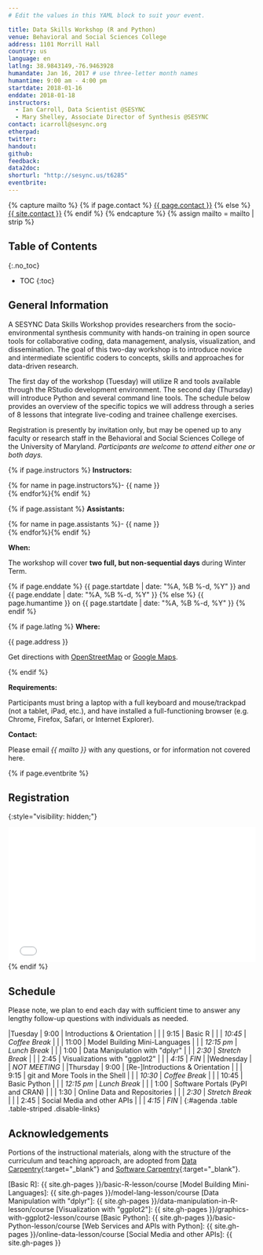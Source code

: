 ```yaml
---
# Edit the values in this YAML block to suit your event.

title: Data Skills Workshop (R and Python)
venue: Behavioral and Social Sciences College
address: 1101 Morrill Hall
country: us
language: en
latlng: 38.9843149,-76.9463928
humandate: Jan 16, 2017 # use three-letter month names
humantime: 9:00 am - 4:00 pm
startdate: 2018-01-16
enddate: 2018-01-18
instructors:
  - Ian Carroll, Data Scientist @SESYNC
  - Mary Shelley, Associate Director of Synthesis @SESYNC
contact: icarroll@sesync.org
etherpad:
twitter: 
handout:
github:
feedback:
data2doc:
shorturl: "http://sesync.us/t6285"
eventbrite:
---
```


<!-- Capture additional variables to use below. -->

{% capture mailto %}
{% if page.contact %}
  <a href='mailto:{{page.contact}}'>{{ page.contact }}</a>
{% else %}
  <a href='mailto:{{site.contact}}'>{{ site.contact }}</a>
{% endif %}
{% endcapture %}
{% assign mailto = mailto | strip %}

## Table of Contents
{:.no_toc}

* TOC
{:toc}

## General Information

A SESYNC Data Skills Workshop provides researchers from the socio-environmental
synthesis community with hands-on training in open source tools for
collaborative coding, data management, analysis, visualization, and
dissemination. The goal of this two-day workshop is to introduce novice and
intermediate scientific coders to concepts, skills and approaches for
data-driven research.

The first day of the workshop (Tuesday) will utilize R and tools available
through the RStudio development environment. The second day (Thursday) will
introduce Python and several command line tools. The schedule below provides an
overview of the specific topics we will address through a series of 8 lessons
that integrate live-coding and trainee challenge exercises.

Registration is presently by invitation only, but may be opened up to any
faculty or research staff in the Behavioral and Social Sciences College of the
University of Maryland. *Participants are welcome to attend either one or both
days.*

<!-- The next block displays instructors' names if they are available. -->

{% if page.instructors %}
**Instructors:**

{% for name in page.instructors%}- {{ name }}  
{% endfor%}{% endif %}

{% if page.assistant %}
**Assistants:**

{% for name in page.assistants %}- {{ name }}  
{% endfor%}{% endif %}

**When:**

The workshop will cover **two full, but non-sequential days** during Winter
Term.

{% if page.enddate %}
{{ page.startdate | date: "%A, %B %-d, %Y" }} and {{ page.enddate | date: "%A, %B %-d, %Y" }}
{% else %}
{{ page.humantime }} on {{ page.startdate | date: "%A, %B %-d, %Y" }}
{% endif %}

<!-- The next block displays the address and links to a map showing directions.
-->

{% if page.latlng %}
**Where:**

{{ page.address }}

Get directions with
<a href="//www.openstreetmap.org/?mlat={{ page.latlng | replace:',','&mlon=' }}&zoom=16">OpenStreetMap</a> or
<a href="//maps.google.com/maps?q={{ page.latlng }}">Google Maps</a>.
  
{% endif %}

<!-- Modify the next block if there are any special requirements. -->

**Requirements:**

Participants must bring a laptop with a full keyboard and mouse/trackpad (not a
tablet, iPad, etc.), and have installed a full-functioning browser (e.g. Chrome,
Firefox, Safari, or Internet Explorer).

<!-- The following block automatically inserts a contact email address if one
has been specified for the page. If one hasn't, this block inserts the
site.contact address in docs/_config.yml. -->

**Contact:**

Please email *{{ mailto }}* with any questions, or for information not covered
here.

<!--
An eventbrite value in the YAML front matter triggers the next block.
-->

{% if page.eventbrite %}
## Registration
{:style="visibility: hidden;"}

<iframe
  src="//eventbrite.com/tickets-external?eid={{ page.eventbrite }}&ref=etckt"
  frameborder="0" height="275" width="100%"
  vspace="0" hspace="0" marginheight="5" marginwidth="5"
  scrolling="auto" allowtransparency="true">
</iframe>
{% endif %}

<!-- Compose the schedule below. The instructor field is only visible with URL
query string parameter "draft=TRUE" -->

## Schedule

Please note, we plan to end each day with sufficient time to answer any lengthy
follow-up questions with individuals as needed.

|Tuesday   | 9:00       | Introductions & Orientation      |
|          | 9:15       | Basic R                          |
|          | *10:45*    | *Coffee Break*                   |
|          | 11:00      | Model Building Mini-Languages    |
|          | *12:15 pm* | *Lunch Break*                    |
|          | 1:00       | Data Manipulation with "dplyr"   |
|          | *2:30*     | *Stretch Break*                  |
|          | 2:45       | Visualizations with "ggplot2"    |
|          | *4:15*     | *FIN*                            |
|Wednesday |            | *NOT MEETING*                    |
|Thursday  | 9:00       | [Re-]Introductions & Orientation |
|          | 9:15       | git and More Tools in the Shell  |
|          | *10:30*    | *Coffee Break*                   |
|          | 10:45      | Basic Python                     |
|          | *12:15 pm* | *Lunch Break*                    |
|          | 1:00       | Software Portals (PyPI and CRAN) |
|          | 1:30       | Online Data and Repositories     |
|          | *2:30*     | *Stretch Break*                  |
|          | 2:45       | Social Media and other APIs      |
|          | *4:15*     | *FIN*                            |
{:#agenda .table .table-striped .disable-links}

<!-- Use the next block to detail pre-arrival installation and download
instructions. Certain standard procedures may be included, e.g.
docs/_includes/setup-RStudio.md. -->

## Acknowledgements

Portions of the instructional materials, along with the structure of the
curriculum and teaching approach, are adopted from [Data
Carpentry](http://www.datacarpentry.org){:target="_blank"} and [Software
Carpentry](http://software-carpentry.org){:target="_blank"}.

<!-- Only use space below for links. -->

[Basic R]: {{ site.gh-pages }}/basic-R-lesson/course
[Model Building Mini-Languages]: {{ site.gh-pages }}/model-lang-lesson/course
[Data Manipulation with "dplyr"]: {{ site.gh-pages }}/data-manipulation-in-R-lesson/course
[Visualization with "ggplot2"]: {{ site.gh-pages }}/graphics-with-ggplot2-lesson/course
[Basic Python]: {{ site.gh-pages }}/basic-Python-lesson/course
[Web Services and APIs with Python]: {{ site.gh-pages }}/online-data-lesson/course
[Social Media and other APIs]: {{ site.gh-pages }}

